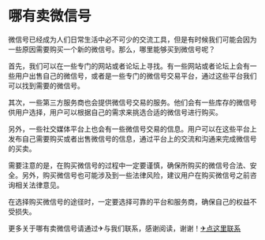 # 哪有卖微信号

微信号已经成为人们日常生活中必不可少的交流工具，但是有时候我们可能会因为一些原因需要购买一个新的微信号。那么，哪里能够买到微信号呢？

首先，我们可以在一些专门的网站或者论坛上寻找。有一些网站或者论坛上会有一些用户出售自己的微信号，或者是一些专门的微信号交易平台，通过这些平台我们可以找到需要的微信号。

其次，一些第三方服务商也会提供微信号交易的服务。他们会有一些库存的微信号供用户选择，用户可以根据自己的需求来挑选合适的微信号进行购买。

另外，一些社交媒体平台上也会有一些微信号交易的信息。用户可以在这些平台上发布自己需要购买或者出售微信号的信息，通过平台上的交流和沟通来完成微信号的买卖。

需要注意的是，在购买微信号的过程中一定要谨慎，确保所购买的微信号合法、安全。另外，购买微信号也可能涉及到一些法律风险，建议用户在购买微信号之前咨询相关法律意见。

在选择购买微信号的途径时，一定要选择可靠的平台和服务商，确保自己的权益不受损失。

更多关于哪有卖微信号请通过✈与我们联系，感谢阅读，谢谢！[✈点这里联系](https://a.k02.cc)